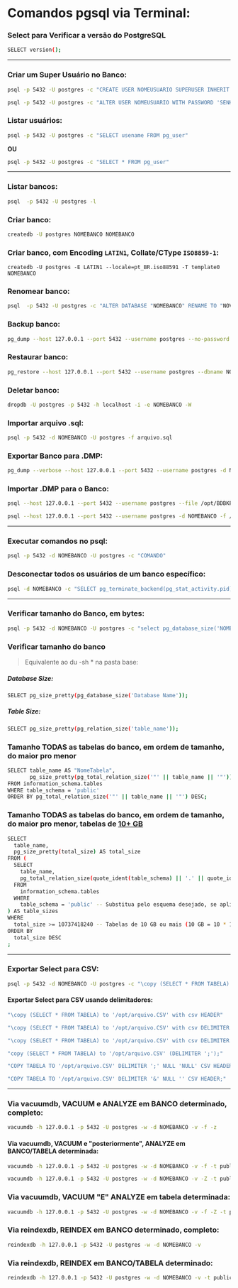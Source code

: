 #	Comandos pgsql via Terminal:

### Select para Verificar a versão do PostgreSQL

```bash
SELECT version();
```
___

### Criar um Super Usuário no Banco:

```bash
psql -p 5432 -U postgres -c "CREATE USER NOMEUSUARIO SUPERUSER INHERIT CREATEDB CREATEROLE" -d template1
```
```bash
psql -p 5432 -U postgres -c "ALTER USER NOMEUSUARIO WITH PASSWORD 'SENHA'" -d template1
```

### Listar usuários:

```bash
psql -p 5432 -U postgres -c "SELECT usename FROM pg_user"
```

**OU**

```bash
psql -p 5432 -U postgres -c "SELECT * FROM pg_user"
```
___

### Listar bancos:

```bash
psql  -p 5432 -U postgres -l
```

### Criar banco:

```bash
createdb -U postgres NOMEBANCO NOMEBANCO
```
### Criar banco, com Encoding `LATIN1`, Collate/CType `ISO8859-1`:  

```
createdb -U postgres -E LATIN1 --locale=pt_BR.iso88591 -T template0 NOMEBANCO
```

### Renomear banco:

```bash
psql  -p 5432 -U postgres -c "ALTER DATABASE "NOMEBANCO" RENAME TO "NOVONOMEBANCO""
```

### Backup banco:

```bash
pg_dump --host 127.0.0.1 --port 5432 --username postgres --no-password  --format custom --blobs --verbose --file ~/NOMEBANCO.backup NOMEBANCO
```

### Restaurar banco:

```bash
pg_restore --host 127.0.0.1 --port 5432 --username postgres --dbname NOMEBANCO --no-password  --verbose ~/NOMEBANCO.backup
```

### Deletar banco:

```bash
dropdb -U postgres -p 5432 -h localhost -i -e NOMEBANCO -W
```

### Importar arquivo .sql:

```bash
psql -p 5432 -d NOMEBANCO -U postgres -f arquivo.sql
```

### Exportar Banco para .DMP:

```bash
pg_dump --verbose --host 127.0.0.1 --port 5432 --username postgres -d NOMEBANCO > /opt/BDBKP/NOMEBANCO.dmp
```

### Importar .DMP para o Banco:

```bash
psql --host 127.0.0.1 --port 5432 --username postgres --file /opt/BDBKP/NOMEBANCO.dmp NOMEBANCO
```
```bash
psql --host 127.0.0.1 --port 5432 --username postgres -d NOMEBANCO -f /opt/custom/function.sql
```
___
### Executar comandos no psql:

```bash
psql -p 5432 -d NOMEBANCO -U postgres -c "COMANDO"
```
### Desconectar todos os usuários de um banco específico:
```bash
psql -d NOMEBANCO -c "SELECT pg_terminate_backend(pg_stat_activity.pid) FROM pg_stat_activity WHERE pg_stat_activity.datname = 'NOMEBANCO' AND pid <> pg_backend_pid();"
```
___
### Verificar tamanho do Banco, em bytes:

```bash
psql -p 5432 -d NOMEBANCO -U postgres -c "select pg_database_size('NOMEBANCO');"
```

### Verificar tamanho do banco
> Equivalente ao du -sh * na pasta base:  

##### Database Size: 

```bash
SELECT pg_size_pretty(pg_database_size('Database Name'));
```

##### Table Size:

```bash
SELECT pg_size_pretty(pg_relation_size('table_name'));
```

### Tamanho TODAS as tabelas do banco, em ordem de tamanho, do maior pro menor

```bash
SELECT table_name AS "NomeTabela",
       pg_size_pretty(pg_total_relation_size('"' || table_name || '"')) AS "Tamanho"
FROM information_schema.tables
WHERE table_schema = 'public'
ORDER BY pg_total_relation_size('"' || table_name || '"') DESC;
```

### Tamanho TODAS as tabelas do banco, em ordem de tamanho, do maior pro menor, tabelas de [10+ GB](https://github.com/elppans/doc-linux/blob/main/1024_em_computacao.md)

```bash
SELECT
  table_name,
  pg_size_pretty(total_size) AS total_size
FROM (
  SELECT
    table_name,
    pg_total_relation_size(quote_ident(table_schema) || '.' || quote_ident(table_name)) AS total_size
  FROM
    information_schema.tables
  WHERE
    table_schema = 'public' -- Substitua pelo esquema desejado, se aplicável
) AS table_sizes
WHERE
  total_size >= 10737418240 -- Tabelas de 10 GB ou mais (10 GB = 10 * 1024 * 1024 * 1024 bytes (10×2^30))
ORDER BY 
  total_size DESC
;
```
___
### Exportar Select para CSV:

```bash
psql -p 5432 -d NOMEBANCO -U postgres -c "\copy (SELECT * FROM TABELA) to '/opt/arquivo.CSV' with csv"
```

#### Exportar Select para CSV usando delimitadores:

```bash
"\copy (SELECT * FROM TABELA) to '/opt/arquivo.CSV' with csv HEADER"
```
```bash
"\copy (SELECT * FROM TABELA) to '/opt/arquivo.CSV' with csv DELIMITER ',' HEADER"
```
```bash
"\copy (SELECT * FROM TABELA) to '/opt/arquivo.CSV' with csv DELIMITER ';' HEADER"
```
```bash
"copy (SELECT * FROM TABELA) to '/opt/arquivo.CSV' (DELIMITER ';');"
```
```bash
"COPY TABELA TO '/opt/arquivo.CSV' DELIMITER ';' NULL 'NULL' CSV HEADER;"
```
```bash
"COPY TABELA TO '/opt/arquivo.CSV' DELIMITER '&' NULL '' CSV HEADER;"
```
___
### Via vacuumdb, VACUUM e ANALYZE em BANCO determinado, completo:

```bash
vacuumdb -h 127.0.0.1 -p 5432 -U postgres -w -d NOMEBANCO -v -f -z
```

#### Via vacuumdb, VACUUM e "posteriormente", ANALYZE em BANCO/TABELA determinada:

```bash
vacuumdb -h 127.0.0.1 -p 5432 -U postgres -w -d NOMEBANCO -v -f -t public.TABELA
```
```bash
vacuumdb -h 127.0.0.1 -p 5432 -U postgres -w -d NOMEBANCO -v -Z -t public.TABELA
```
### Via vacuumdb, VACUUM "E" ANALYZE em tabela determinada:

```bash
vacuumdb -h 127.0.0.1 -p 5432 -U postgres -w -d NOMEBANCO -v -f -Z -t public.TABELA
```

### Via reindexdb, REINDEX em BANCO determinado, completo:

```bash
reindexdb -h 127.0.0.1 -p 5432 -U postgres -w -d NOMEBANCO -v
```
### Via reindexdb, REINDEX em BANCO/TABELA determinado:

```BASH
reindexdb -h 127.0.0.1 -p 5432 -U postgres -w -d NOMEBANCO -v -t public.TABELA
```
